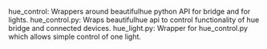hue_control:
		Wrappers around beautifulhue python API for bridge and for lights.
		hue_control.py:
			Wraps beautifulhue api to control functionality of hue bridge and connected devices.
		hue_light.py:
			Wrapper for hue_control.py which allows simple control of one light.
